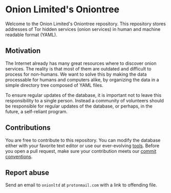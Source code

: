 # Onion Limited's Oniontree

Welcome to the Onion Limited's Oniontree repository. This repository stores addresses of Tor hidden services (onion services) in human and machine readable format (YAML).

## Motivation

The Internet already has many great resources where to discover onion services. The reality is that most of them are outdated and difficult to process for non-humans. We want to solve this by making the data processable for humans and computers alike, by organizing the data in a simple directory tree composed of YAML files.

To ensure regular updates of the database, it is important not to leave this responsibility to a single person. Instead a community of volunteers should be responsible for regular updates of the database, or perhaps, in the future, a self-reliant program.

## Contributions

You are free to contribute to this repository. You can modify the database either with your favorite text editor or use our ever-evolving [tools](https://github.com/onionltd/oniontree-tools). Before you open a pull request, make sure your contribution meets our [commit conventions](https://github.com/onionltd/oniontree/blob/master/COMMITS.md).

## Report abuse

Send an email to `onionltd` at `protonmail.com` with a link to offending file.
